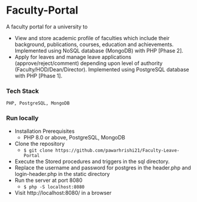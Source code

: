# Faculty-Portal
A faculty portal for a university to
- View and store academic profile of faculties which include their background, publications, courses, education and achievements. Implemented using NoSQL database (MongoDB) with PHP [Phase 2].
- Apply for leaves and manage leave applications (approve/reject/comment) depending upon level of authority (Faculty/HOD/Dean/Director). Implemented using PostgreSQL database with PHP [Phase 1].

### Tech Stack
	PHP, PostgreSQL, MongoDB

### Run locally
- Installation Prerequisites
	-	PHP 8.0 or above, PostgreSQL, MongoDB
- Clone the repository
	-	``` $ git clone https://github.com/pawarhrishi21/Faculty-Leave-Portal ```
- Execute the Stored procedures and triggers in the sql directory.
- Replace the username and password for postgres in the header.php and login-header.php in the static directory
- Run the server at port 8080
	-	``` $ php -S localhost:8080 ```
- Visit http://localhost:8080/ in a browser

